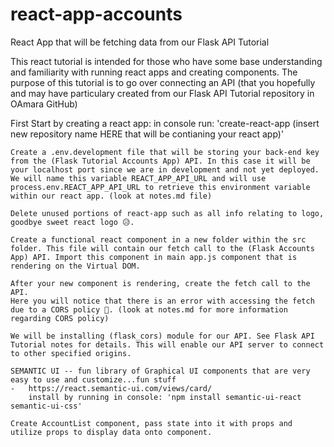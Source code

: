 # react-app-accounts
React App that will be fetching data from our Flask API Tutorial

This react tutorial is intended for those who have some base understanding and familiarity with running react apps and creating components. The purpose of this tutorial is to go over connecting an API (that you hopefully and may have particulary created from our Flask API Tutorial repository in OAmara GitHub)

First Start by creating a react app:
	in console run: 'create-react-app (insert new repository name HERE that will be contianing your react app)'

	Create a .env.development file that will be storing your back-end key from the (Flask Tutorial Accounts App) API. In this case it will be your localhost port since we are in development and not yet deployed. We will name this variable REACT_APP_API_URL and will use process.env.REACT_APP_API_URL to retrieve this environment variable within our react app. (look at notes.md file)

	Delete unused portions of react-app such as all info relating to logo, goodbye sweet react logo 😥.

	Create a functional react component in a new folder within the src folder. This file will contain our fetch call to the (Flask Accounts App) API. Import this component in main app.js component that is rendering on the Virtual DOM.

	After your new component is rendering, create the fetch call to the API.
	Here you will notice that there is an error with accessing the fetch due to a CORS policy 🤔. (look at notes.md for more information regarding CORS policy)

	We will be installing (flask_cors) module for our API. See Flask API Tutorial notes for details. This will enable our API server to connect to other specified origins.

	SEMANTIC UI -- fun library of Graphical UI components that are very easy to use and customize...fun stuff
	-	https://react.semantic-ui.com/views/card/
		install by running in console: 'npm install semantic-ui-react semantic-ui-css'

	Create AccountList component, pass state into it with props and utilize props to display data onto component.

	

